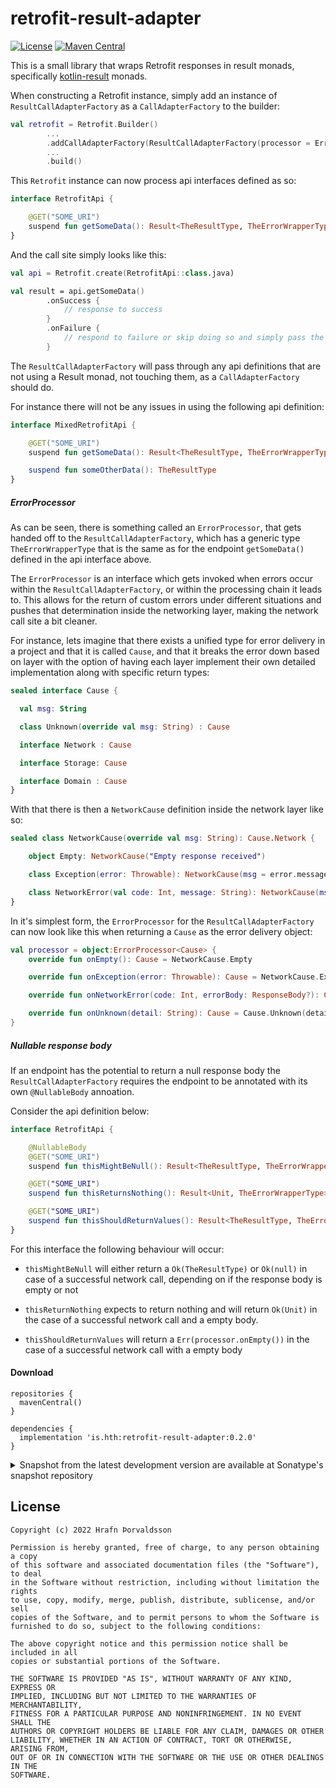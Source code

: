 # retrofit-result-adapter

[![License](https://img.shields.io/badge/License-MIT-blue)](https://choosealicense.com/licenses/mit/)
[![Maven Central](https://img.shields.io/maven-central/v/is.hth/retrofit-result-adapter?color=blue)](https://central.sonatype.com/artifact/is.hth/retrofit-result-adapter/0.2.0)


This is a small library that wraps Retrofit responses in result monads, specifically [kotlin-result](https://github.com/michaelbull/kotlin-result) monads.

When constructing a Retrofit instance, simply add an instance of `ResultCallAdapterFactory` as a `CallAdapterFactory` to the builder:

```kotlin
val retrofit = Retrofit.Builder()
		...
		.addCallAdapterFactory(ResultCallAdapterFactory(processor = ErrorProcessor<TheErrorWrapperType>()))
		...
		.build()

```

This `Retrofit` instance can now process api interfaces defined as so:

```kotlin
interface RetrofitApi {

	@GET("SOME_URI")
	suspend fun getSomeData(): Result<TheResultType, TheErrorWrapperType>
}
```

And the call site simply looks like this:

```kotlin
val api = Retrofit.create(RetrofitApi::class.java)

val result = api.getSomeData()
		.onSuccess {
			// response to success
		}
		.onFailure {
			// respond to failure or skip doing so and simply pass the result monad higher up the chain
		}
```

The `ResultCallAdapterFactory` will pass through any api definitions that are not using a Result monad, not touching them, as a `CallAdapterFactory` should do.

For instance there will not be any issues in using the following api definition:

```kotlin
interface MixedRetrofitApi {

	@GET("SOME_URI")
	suspend fun getSomeData(): Result<TheResultType, TheErrorWrapperType>

	suspend fun someOtherData(): TheResultType
}
```

##### ErrorProcessor

As can be seen, there is something called an `ErrorProcessor`, that gets handed off to the `ResultCallAdapterFactory`, which has a generic type `TheErrorWrapperType` that is the same as for the endpoint `getSomeData()` defined in the api interface above.

The `ErrorProcessor` is an interface which gets invoked when errors occur within the `ResultCallAdapterFactory`, or within the processing chain it leads to. This allows for the return of custom errors under different situations and pushes that determination inside the networking layer, making the network call site a bit cleaner.

For instance, lets imagine that there exists a unified type for error delivery in a project and that it is called `Cause`, and that it breaks the error down based on layer with the option of having each layer implement their own detailed implementation along with specific return types:

```kotlin
sealed interface Cause {

  val msg: String

  class Unknown(override val msg: String) : Cause

  interface Network : Cause

  interface Storage: Cause

  interface Domain : Cause
}
```

With that there is then a `NetworkCause` definition inside the network layer like so:

```kotlin
sealed class NetworkCause(override val msg: String): Cause.Network {

	object Empty: NetworkCause("Empty response received")

	class Exception(error: Throwable): NetworkCause(msg = error.message ?: "")

	class NetworkError(val code: Int, message: String): NetworkCause(msg = message)
}
```

In it's simplest form, the `ErrorProcessor` for the `ResultCallAdapterFactory` can now look like this when returning a `Cause` as the error delivery object:

```kotlin
val processor = object:ErrorProcessor<Cause> {
	override fun onEmpty(): Cause = NetworkCause.Empty

	override fun onException(error: Throwable): Cause = NetworkCause.Exception(error)

	override fun onNetworkError(code: Int, errorBody: ResponseBody?): Cause = NetworkCause.NetworkError(code, someProcessingFunction(errorBody))

	override fun onUnknown(detail: String): Cause = Cause.Unknown(detail)
}
```

##### Nullable response body

If an endpoint has the potential to return a null response body the `ResultCallAdapterFactory` requires the endpoint to be annotated with its own `@NullableBody` annoation.

Consider the api definition below:

```kotlin
interface RetrofitApi {

	@NullableBody
	@GET("SOME_URI")
	suspend fun thisMightBeNull(): Result<TheResultType, TheErrorWrapperType>

	@GET("SOME_URI")
	suspend fun thisReturnsNothing(): Result<Unit, TheErrorWrapperType>

	@GET("SOME_URI")
	suspend fun thisShouldReturnValues(): Result<TheResultType, TheErrorWrapperType>
}
```

For this interface the following behaviour will occur:

- `thisMightBeNull` will either return a `Ok(TheResultType)` or `Ok(null)` in case of a successful network call, depending on if the response body is empty or not

- `thisReturnNothing` expects to return nothing and will return `Ok(Unit)` in the case of a successful network call and a empty body.

- `thisShouldReturnValues` will return a `Err(processor.onEmpty())` in the case of a successful network call with a empty body


#### Download

```
repositories {
  mavenCentral()
}

dependencies {
  implementation 'is.hth:retrofit-result-adapter:0.2.0'
}
```

<details>
<summary>Snapshot from the latest development version are available at Sonatype's snapshot repository</summary>
<p>

```
repositories {
  mavenCentral()
  maven {
    url 'https://s01.oss.sonatype.org/content/repositories/snapshots/'
  }
}

dependencies {
  implementation 'is.hth:retrofit-result-adapter:0.3.0-SNAPSHOT'
}
```

</p>
</details>


License
-------

    Copyright (c) 2022 Hrafn Þorvaldsson

	Permission is hereby granted, free of charge, to any person obtaining a copy
	of this software and associated documentation files (the "Software"), to deal
	in the Software without restriction, including without limitation the rights
	to use, copy, modify, merge, publish, distribute, sublicense, and/or sell
	copies of the Software, and to permit persons to whom the Software is
	furnished to do so, subject to the following conditions:

	The above copyright notice and this permission notice shall be included in all
	copies or substantial portions of the Software.

	THE SOFTWARE IS PROVIDED "AS IS", WITHOUT WARRANTY OF ANY KIND, EXPRESS OR
	IMPLIED, INCLUDING BUT NOT LIMITED TO THE WARRANTIES OF MERCHANTABILITY,
	FITNESS FOR A PARTICULAR PURPOSE AND NONINFRINGEMENT. IN NO EVENT SHALL THE
	AUTHORS OR COPYRIGHT HOLDERS BE LIABLE FOR ANY CLAIM, DAMAGES OR OTHER
	LIABILITY, WHETHER IN AN ACTION OF CONTRACT, TORT OR OTHERWISE, ARISING FROM,
	OUT OF OR IN CONNECTION WITH THE SOFTWARE OR THE USE OR OTHER DEALINGS IN THE
	SOFTWARE.
